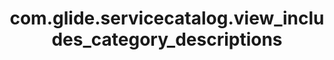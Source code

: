 ---
layout: page
title: com.glide.servicecatalog.view_includes_category_descriptions
description: ""
value: "true"
---